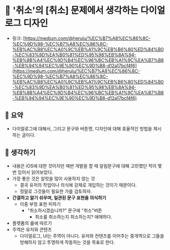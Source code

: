 # 👻 '취소'의 [취소] 문제에서 생각하는 다이얼로그 디자인

- 링크: [https://medium.com/@herulu/%EC%B7%A8%EC%86%8C-%EC%9D%98-%EC%B7%A8%EC%86%8C-%EB%AC%B8%EC%A0%9C%EB%A1%9C%EB%B6%80%ED%84%B0-%EC%83%9D%EA%B0%81%ED%95%98%EB%8A%94-%EB%8B%A4%EC%9D%B4%EC%96%BC%EB%A1%9C%EA%B7%B8-%EB%94%94%EC%9E%90%EC%9D%B8-d12a17bcf4f6](https://medium.com/@herulu/%EC%B7%A8%EC%86%8C-%EC%9D%98-%EC%B7%A8%EC%86%8C-%EB%AC%B8%EC%A0%9C%EB%A1%9C%EB%B6%80%ED%84%B0-%EC%83%9D%EA%B0%81%ED%95%98%EB%8A%94-%EB%8B%A4%EC%9D%B4%EC%96%BC%EB%A1%9C%EA%B7%B8-%EB%94%94%EC%9E%90%EC%9D%B8-d12a17bcf4f6)

## 📝 요약 
- 다이얼로그에 대해서, 그리고 문구와 버튼명, 디자인에 대해 효율적인 방법을 제시하는 글이다.


## 🤔 생각하기 
- 내용은 iOS에 대한 것이지만 매번 개발을 할 때 알림문구에 대해 고민했던 적이 몇번 있어서 읽어보았다.  
- 가장 좋은 것은 알럿을 많이 사용하지 않는 것 
  - 결국 유저의 작업이나 의식에 강제로 개입하는 것이기 때문이다. 
  - 정말로 그것들이 필요한 가를 검토하자.
- **간결하고 알기 쉬우며, 일관된 문구 표현을 의식하기**
  - 이중 부정 표현 피하기
    - "취소하시겠습니까?" 문구에 "취소"버튼 
      - 취소를 취소하는지 취소하는지? 애매하다. 
- 플랫폼의 룰에 따르기 
- 주역은 유저와 콘텐츠
  - 다이얼로그, UI는 주역이 아니다. 유저와 컨텐츠를 이어주는 중개역으로 그들을 방해하지 않고 투명하게 작동하는 것을 목표로 한다. 